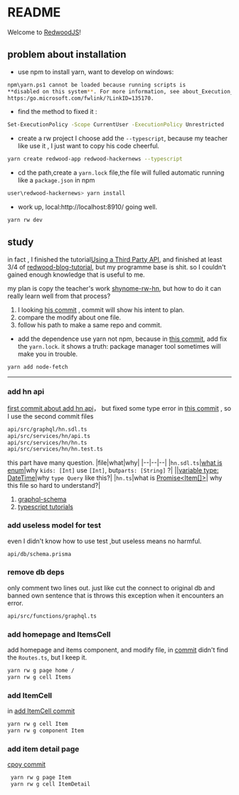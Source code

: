 # README

Welcome to [RedwoodJS](https://redwoodjs.com)!

## problem about installation
- use npm to install yarn, want to develop on windows:
``` bash
npm\yarn.ps1 cannot be loaded because running scripts is
**disabled on this system**. For more information, see about_Execution_Policies at
https:/go.microsoft.com/fwlink/?LinkID=135170.

```
- find the method to fixed it :
``` bash
Set-ExecutionPolicy -Scope CurrentUser -ExecutionPolicy Unrestricted
```

- create a rw project
I choose add the ```--typescript```, because my teacher like use it , I just want to copy his code cheerful.
```bash
yarn create redwood-app redwood-hackernews --typescript
```
- cd the path,create a ```yarn.lock``` file,the file will fulled automatic running like a ```package.json``` in npm
```bash
user\redwood-hackernews> yarn install
```
- work up, local:http://localhost:8910/ going well.
```bash
yarn rw dev
```
## study

in fact , I finished the tutorial[Using a Third Party API](https://redwoodjs.com/docs/how-to/using-a-third-party-api), and finished at least 3/4 of [redwood-blog-tutorial](https://redwoodjs.com/docs/tutorial/foreword), but my programme base is shit. so I couldn't gained enough knowledge that is useful to me.

my plan is copy the teacher's work [shynome-rw-hn](https://github.com/shynome-netlify/rw-hn), but how to do it can really learn well from that process?

1. I looking [his commit](https://github.com/shynome-netlify/rw-hn/commits/master) , commit will show his intent to plan.
2. compare the modify about one file.
3. follow his path to make a same repo and commit.

- add the dependence
use yarn not npm, because in [this commit](https://github.com/shynome-netlify/rw-hn/commit/0d4d5b44cf84e7b2e6aec21dfb7b8489b8aa4d30), add fix the ```yarn.lock```. it shows a truth: package manager tool sometimes will make you in trouble.
```bash
yarn add node-fetch
```
***
### add hn api
[first commit about add hn api](https://github.com/shynome-netlify/rw-hn/commit/2ab25f8e9a7381d4d34058ddce9af50119f0715d)， but fixed some type error in [this commit](https://github.com/shynome-netlify/rw-hn/commit/4679089dee7eb4f7b9e68576ff5fced0f8691490) , so I use the second commit files
``` bash
api/src/graphql/hn.sdl.ts
api/src/services/hn/api.ts
api/src/services/hn/hn.ts
api/src/services/hn/hn.test.ts
```
this part have many question.
|file|what|why|
|--|--|--|
|```hn.sdl.ts```|[what is enum](https://www.typescriptlang.org/docs/handbook/enums.html)|why ```kids: [Int]``` use ```[Int]```, but```parts: [String]``` ?|
||[variable type: DateTime](https://www.graphql-scalars.dev/docs/scalars/date-time)|why ```type Query``` like this?|
|```hn.ts```|what is [Promise<Item[]>](https://rexdainiel.gitbooks.io/typescript/content/docs/promise.html)| why this file so hard to understand?|

1. [graphql-schema](https://www.apollographql.com/docs/apollo-server/schema/schema/)
2. [typescript tutorials](https://www.tutorialsteacher.com/typescript)

### add useless model for test
even I didn't know how to use test ,but useless means no harmful.
``` bash
api/db/schema.prisma
```

### remove db deps
only comment two lines out. just like cut the connect to original db and banned own   sentence that is throws this exception when it encounters an error.
```bash
api/src/functions/graphql.ts
```
### add homepage and ItemsCell
add homepage and items component, and modify file, in [commit](https://github.com/shynome-netlify/rw-hn/commit/da342520a18ba3943f0b4844a7e9654782ac4dfb) didn't find the ```Routes.ts```, but I keep it.
``` bash
yarn rw g page home /
yarn rw g cell Items
```
### add ItemCell
in [add ItemCell commit](https://github.com/shynome-netlify/rw-hn/commit/4f116575b727ca6a617c55449bd7fc49c8657e0c)
``` bash
yarn rw g cell Item
yarn rw g component Item
```
### add item detail page
[ cpoy commit](https://github.com/shynome-netlify/rw-hn/commit/d9c363d72e6a67de11a0fff2b11988139df699bf)

```bash
 yarn rw g page Item
 yarn rw g cell ItemDetail
```

